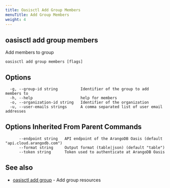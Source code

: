 ```yaml
---
title: Oasisctl Add Group Members
menuTitle: Add Group Members
weight: 4
---
```

## oasisctl add group members

Add members to group

```
oasisctl add group members [flags]
```

## Options
```
  -g, --group-id string          Identifier of the group to add members to
  -h, --help                     help for members
  -o, --organization-id string   Identifier of the organization
  -u, --user-emails strings      A comma separated list of user email addresses
```

## Options Inherited From Parent Commands
```
      --endpoint string   API endpoint of the ArangoDB Oasis (default "api.cloud.arangodb.com")
      --format string     Output format (table|json) (default "table")
      --token string      Token used to authenticate at ArangoDB Oasis
```

## See also
* [oasisctl add group](add-group.md)	 - Add group resources

